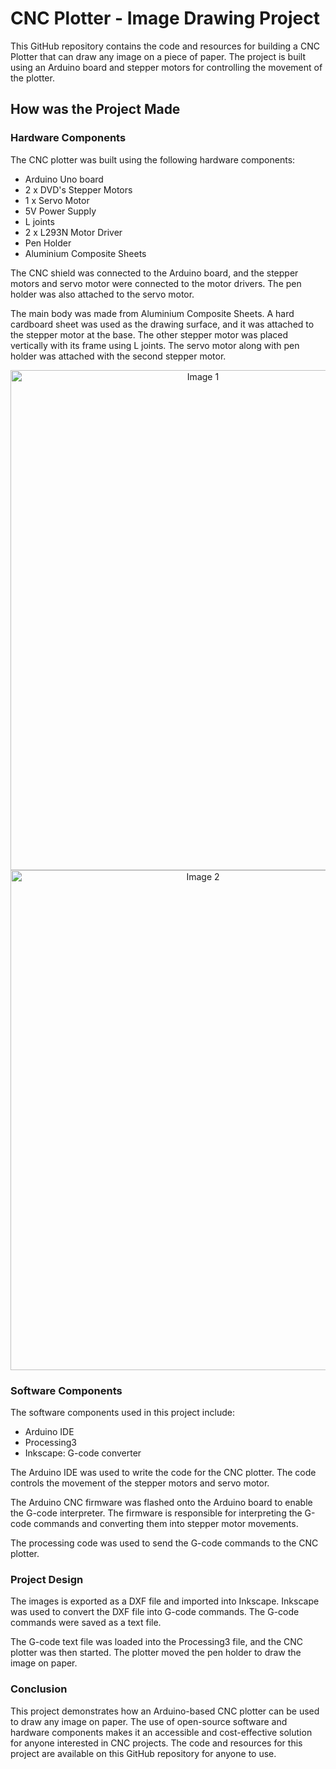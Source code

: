 # CNC Plotter - Image Drawing Project
This GitHub repository contains the code and resources for building a CNC Plotter that can draw any image on a piece of paper. The project is built using an Arduino board and stepper motors for controlling the movement of the plotter.

## How was the Project Made
### Hardware Components
The CNC plotter was built using the following hardware components:

+ Arduino Uno board
+ 2 x DVD's Stepper Motors
+ 1 x Servo Motor
+ 5V Power Supply
+ L joints
+ 2 x L293N Motor Driver
+ Pen Holder
+ Aluminium Composite Sheets

The CNC shield was connected to the Arduino board, and the stepper motors and servo motor were connected to the motor drivers. The pen holder was also attached to the servo motor.

The main body was made from Aluminium Composite Sheets. A hard cardboard sheet was used as the drawing surface, and it was attached to the stepper motor at the base. 
The other stepper motor was placed vertically with its frame using L joints. The servo motor along with pen holder was attached with the second stepper motor.



<p align="center">
  <img src="https://user-images.githubusercontent.com/106835636/226588322-96e2c492-e696-4327-9701-a99947e11419.jpg" alt="Image 1" width="600" height="800" />
  <img src="https://user-images.githubusercontent.com/106835636/226593747-b6b5d087-dc4f-4c46-9549-20367dba6ef1.jpg" alt="Image 2" width="600" height="800" />
</p>



### Software Components
The software components used in this project include:

+ Arduino IDE
+ Processing3
+ Inkscape: G-code converter

The Arduino IDE was used to write the code for the CNC plotter. The code controls the movement of the stepper motors and servo motor.

The Arduino CNC firmware was flashed onto the Arduino board to enable the G-code interpreter. The firmware is responsible for interpreting the G-code commands and converting them into stepper motor movements.

The processing code was used to send the G-code commands to the CNC plotter.

### Project Design

The images is exported as a DXF file and imported into Inkscape. Inkscape was used to convert the DXF file into G-code commands. The G-code commands were saved as a text file.

The G-code text file was loaded into the Processing3 file, and the CNC plotter was then started. The plotter moved the pen holder to draw the image on paper.

### Conclusion
This project demonstrates how an Arduino-based CNC plotter can be used to draw any image on paper. The use of open-source software and hardware components makes it an accessible and cost-effective solution for anyone interested in CNC projects. The code and resources for this project are available on this GitHub repository for anyone to use.
